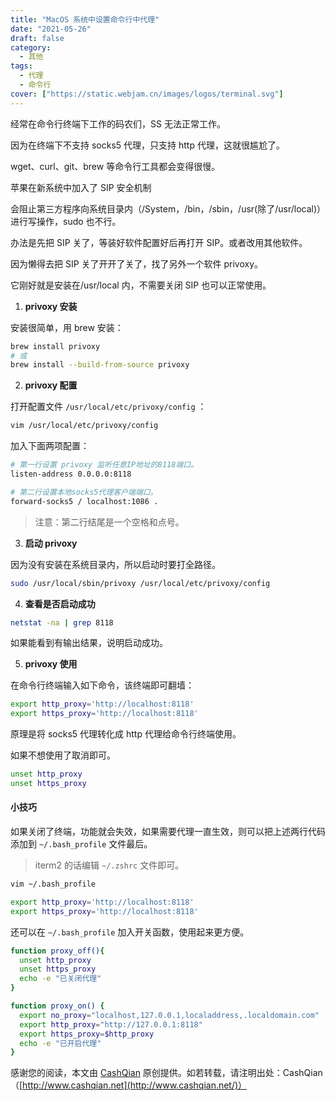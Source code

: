 ```yaml
---
title: "MacOS 系统中设置命令行中代理"
date: "2021-05-26"
draft: false
category:
  - 其他
tags:
  - 代理
  - 命令行
cover: ["https://static.webjam.cn/images/logos/terminal.svg"]
---
```


经常在命令行终端下工作的码农们，SS 无法正常工作。

因为在终端下不支持 socks5 代理，只支持 http 代理，这就很尴尬了。

wget、curl、git、brew 等命令行工具都会变得很慢。

苹果在新系统中加入了 SIP 安全机制

会阻止第三方程序向系统目录内（/System，/bin，/sbin，/usr(除了/usr/local)）进行写操作，sudo 也不行。

办法是先把 SIP 关了，等装好软件配置好后再打开 SIP。或者改用其他软件。

因为懒得去把 SIP 关了开开了关了，找了另外一个软件 privoxy。

它刚好就是安装在/usr/local 内，不需要关闭 SIP 也可以正常使用。

1. **privoxy 安装**

安装很简单，用 brew 安装：

```bash
brew install privoxy
# 或
brew install --build-from-source privoxy
````

2. **privoxy 配置**

打开配置文件 `/usr/local/etc/privoxy/config` ：

```bash
vim /usr/local/etc/privoxy/config
```

加入下面两项配置：

```bash
# 第一行设置 privoxy 监听任意IP地址的8118端口。
listen-address 0.0.0.0:8118

# 第二行设置本地socks5代理客户端端口。
forward-socks5 / localhost:1086 .
```

> 注意：第二行结尾是一个空格和点号。


3. **启动 privoxy**

因为没有安装在系统目录内，所以启动时要打全路径。

```bash
sudo /usr/local/sbin/privoxy /usr/local/etc/privoxy/config
````

4. **查看是否启动成功**

```bash
netstat -na | grep 8118
```

如果能看到有输出结果，说明启动成功。

5.  **privoxy 使用**

在命令行终端输入如下命令，该终端即可翻墙：

```bash
export http_proxy='http://localhost:8118'
export https_proxy='http://localhost:8118'
````

原理是将 socks5 代理转化成 http 代理给命令行终端使用。

如果不想使用了取消即可。

```bash
unset http_proxy
unset https_proxy
````

#### [](https://double-c.github.io/2018/10/17/mac-ss-cmd/index.html#%E5%B0%8F%E6%8A%80%E5%B7%A7 "小技巧")小技巧

如果关闭了终端，功能就会失效，如果需要代理一直生效，则可以把上述两行代码添加到 `~/.bash_profile` 文件最后。

> iterm2 的话编辑 `~/.zshrc` 文件即可。

```bash
vim ~/.bash_profile

export http_proxy='http://localhost:8118'
export https_proxy='http://localhost:8118'
```

还可以在 `~/.bash_profile` 加入开关函数，使用起来更方便。

```bash
function proxy_off(){
  unset http_proxy
  unset https_proxy
  echo -e "已关闭代理"
}

function proxy_on() {
  export no_proxy="localhost,127.0.0.1,localaddress,.localdomain.com"
  export http_proxy="http://127.0.0.1:8118"
  export https_proxy=$http_proxy
  echo -e "已开启代理"
}
```

感谢您的阅读，本文由 [CashQian](http://www.cashqian.net/) 原创提供。如若转载，请注明出处：CashQian（[http://www.cashqian.net](http://www.cashqian.net/)）
